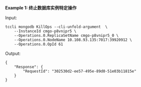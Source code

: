**Example 1: 终止数据库实例特定操作**



Input: 

```
tccli mongodb KillOps --cli-unfold-argument  \
    --InstanceId cmgo-p8vnipr5 \
    --Operations.0.ReplicaSetName cmgo-p8vnipr5_0 \
    --Operations.0.NodeName 10.108.93.135:7017:39920912 \
    --Operations.0.OpId 61
```

Output: 
```
{
    "Response": {
        "RequestId": "302530d2-ee57-495e-89d0-51e03b11815e"
    }
}
```


